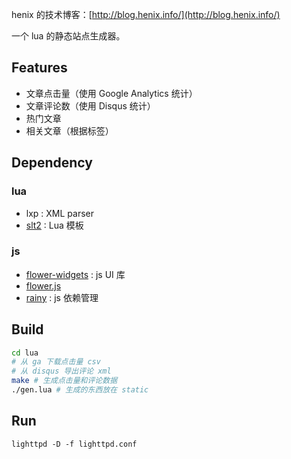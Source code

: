 henix 的技术博客：[http://blog.henix.info/](http://blog.henix.info/)

一个 lua 的静态站点生成器。

## Features

* 文章点击量（使用 Google Analytics 统计）
* 文章评论数（使用 Disqus 统计）
* 热门文章
* 相关文章（根据标签）

## Dependency

### lua

* lxp : XML parser
* [slt2](https://github.com/henix/slt2) : Lua 模板

### js

* [flower-widgets](https://github.com/henix/flower-widgets) : js UI 库
* [flower.js](https://github.com/henix/flower.js)
* [rainy](https://github.com/henix/rainy) : js 依赖管理

## Build

```bash
cd lua
# 从 ga 下载点击量 csv
# 从 disqus 导出评论 xml
make # 生成点击量和评论数据
./gen.lua # 生成的东西放在 static
```

## Run

	lighttpd -D -f lighttpd.conf
